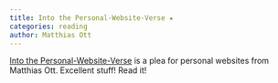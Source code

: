 ```yaml
---
title: Into the Personal-Website-Verse ★
categories: reading
author: Matthias Ott
---
```

[Into the Personal-Website-Verse](https://matthiasott.com/articles/into-the-personal-website-verse) is a plea for personal websites from Matthias Ott. Excellent stuff! Read it!